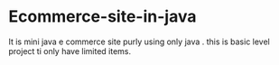 # Ecommerce-site-in-java
It is mini java e commerce site purly using only java . this is basic level project ti only have limited items.
